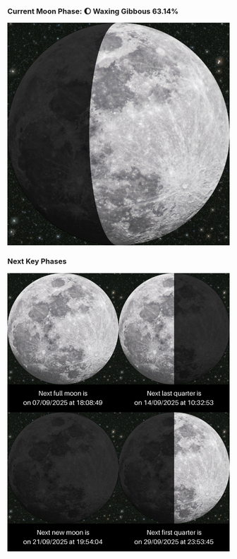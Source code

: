### Current Moon Phase: 🌔 Waxing Gibbous 63.14%
![Moon Phase](moonphase.png)
### Next Key Phases
![Gallery](gallery.png)